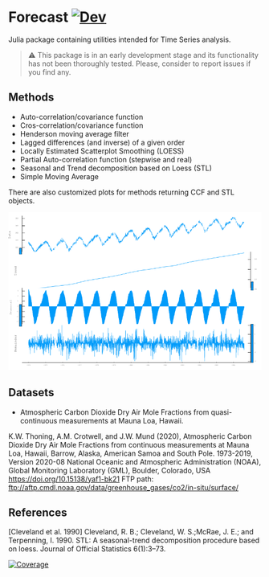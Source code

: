 # Forecast [![Dev](https://img.shields.io/badge/docs-dev-blue.svg)](https://viraltux.github.io/Forecast.jl/dev)

Julia package containing utilities intended for Time Series analysis.

> :warning: This package is in an early development stage and its functionality has not been thoroughly tested. Please, consider to report issues if you find any.

## Methods

* Auto-correlation/covariance function
* Cros-correlation/covariance function
* Henderson moving average filter
* Lagged differences (and inverse) of a given order
* Locally Estimated Scatterplot Smoothing (LOESS)
* Partial Auto-correlation function (stepwise and real)
* Seasonal and Trend decomposition based on Loess (STL)
* Simple Moving Average

There are also customized plots for methods returning CCF and STL objects.

<img src="./docs/src/images/stl_readme.png">

## Datasets

* Atmospheric Carbon Dioxide Dry Air Mole Fractions from quasi-continuous measurements at Mauna Loa, Hawaii.

K.W. Thoning, A.M. Crotwell, and J.W. Mund (2020), Atmospheric Carbon Dioxide Dry Air Mole Fractions from continuous measurements at Mauna Loa, Hawaii, Barrow, Alaska, American Samoa and South Pole. 1973-2019, Version 2020-08 National Oceanic and Atmospheric Administration (NOAA), Global Monitoring Laboratory (GML), Boulder, Colorado, USA https://doi.org/10.15138/yaf1-bk21 FTP path: ftp://aftp.cmdl.noaa.gov/data/greenhouse_gases/co2/in-situ/surface/

## References

[Cleveland et al. 1990]  Cleveland,  R.  B.;  Cleveland,  W.  S.;McRae, J. E.; and Terpenning, I.  1990.  STL: A seasonal-trend decomposition procedure based on loess. Journal of Official Statistics 6(1):3–73.

[![Coverage](https://codecov.io/gh/viraltux/Forecast.jl/branch/master/graph/badge.svg)](https://codecov.io/gh/viraltux/Forecast.jl)
